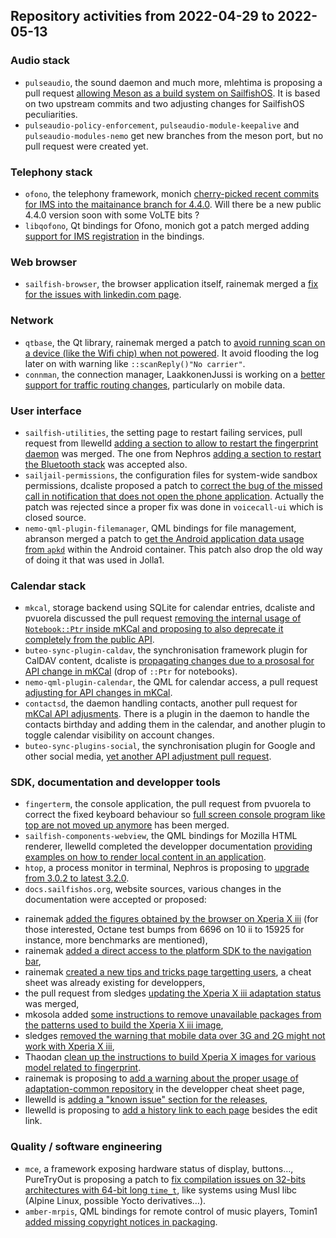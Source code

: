 Repository activities from 2022-04-29 to 2022-05-13
---------------------------------------------------

### Audio stack

* `pulseaudio`, the sound daemon and much more, mlehtima is proposing a pull request [allowing Meson as a build system on SailfishOS](https://github.com/sailfishos/pulseaudio/pull/5). It is based on two upstream commits and two adjusting changes for SailfishOS peculiarities.
* `pulseaudio-policy-enforcement`, `pulseaudio-module-keepalive` and `pulseaudio-modules-nemo` get new branches from the meson port, but no pull request were created yet.

### Telephony stack

* `ofono`, the telephony framework, monich [cherry-picked recent commits for IMS into the maitainance branch for 4.4.0](https://github.com/sailfishos/ofono/pull/34). Will there be a new public 4.4.0 version soon with some VoLTE bits ?
* `libqofono`, Qt bindings for Ofono, monich got a patch merged adding [support for IMS registration](https://github.com/sailfishos/libqofono/pull/9) in the bindings.

### Web browser

* `sailfish-browser`, the browser application itself, rainemak merged a [fix for the issues with linkedin.com page](https://github.com/sailfishos/sailfish-browser/pull/998).

### Network

* `qtbase`, the Qt library, rainemak merged a patch to [avoid running scan on a device (like the Wifi chip) when not powered](https://github.com/sailfishos/qtbase/pull/10). It avoid flooding the log later on with warning like `::scanReply()"No carrier"`.
* `connman`, the connection manager, LaakkonenJussi is working on a [better support for traffic routing changes](https://github.com/sailfishos/connman/pull/29), particularly on mobile data.

### User interface

* `sailfish-utilities`, the setting page to restart failing services, pull request from llewelld [adding a section to allow to restart the fingerprint daemon](https://github.com/sailfishos/sailfish-utilities/pull/62) was merged. The one from Nephros [adding a section to restart the Bluetooth stack](https://github.com/sailfishos/sailfish-utilities/pull/54) was accepted also.
* `sailjail-permissions`, the configuration files for system-wide sandbox permissions, dcaliste proposed a patch to [correct the bug of the missed call in notification that does not open the phone application](https://github.com/sailfishos/sailjail-permissions/pull/124). Actually the patch was rejected since a proper fix was done in `voicecall-ui` which is closed source.
* `nemo-qml-plugin-filemanager`, QML bindings for file management, abranson merged a patch to [get the Android application data usage from `apkd`](https://github.com/sailfishos/nemo-qml-plugin-filemanager/pull/4) within the Android container. This patch also drop the old way of doing it that was used in Jolla1.

### Calendar stack

* `mkcal`, storage backend using SQLite for calendar entries, dcaliste and pvuorela discussed the pull request [removing the internal usage of `Notebook::Ptr` inside mKCal and proposing to also deprecate it completely from the public API](https://github.com/sailfishos/mkcal/pull/30).
* `buteo-sync-plugin-caldav`, the synchronisation framework plugin for CalDAV content, dcaliste is [propagating changes due to a prososal for API change in mKCal](https://github.com/sailfishos/buteo-sync-plugin-caldav/pull/11) (drop of `::Ptr` for notebooks).
* `nemo-qml-plugin-calendar`, the QML for calendar access, a pull request [adjusting for API changes in mKCal](https://github.com/sailfishos/nemo-qml-plugin-calendar/pull/37).
* `contactsd`, the daemon handling contacts, another pull request for [mKCal API adjusments](https://github.com/sailfishos/contactsd/pull/3). There is a plugin in the daemon to handle the contacts birthday and adding them in the calendar, and another plugin to toggle calendar visibility on account changes.
* `buteo-sync-plugins-social`, the synchronisation plugin for Google and other social media, [yet another API adjustment pull request](https://github.com/sailfishos/buteo-sync-plugins-social/pull/5).


### SDK, documentation and developper tools

* `fingerterm`, the console application, the pull request from pvuorela to correct the fixed keyboard behaviour so [full screen console program like top are not moved up anymore](https://github.com/sailfishos/fingerterm/pull/4) has been merged.
* `sailfish-components-webview`, the QML bindings for Mozilla HTML renderer, llewelld completed the developper documentation [providing examples on how to render local content in an application](https://github.com/sailfishos/sailfish-components-webview/pull/159).
* `htop`, a process monitor in terminal, Nephros is proposing to [upgrade from 3.0.2 to latest 3.2.0](https://github.com/sailfishos/htop/pull/2).
* `docs.sailfishos.org`, website sources, various changes in the documentation were accepted or proposed:
 - rainemak [added the figures obtained by the browser on Xperia X iii](https://github.com/sailfishos/docs.sailfishos.org/pull/74) (for those interested, Octane test bumps from 6696 on 10 ii to 15925 for instance, more benchmarks are mentioned),
 - rainemak [added a direct access to the platform SDK to the navigation bar](https://github.com/sailfishos/docs.sailfishos.org/pull/76),
 - rainemak [created a new tips and tricks page targetting users](https://github.com/sailfishos/docs.sailfishos.org/pull/77), a cheat sheet was already existing for developpers,
 - the pull request from sledges [updating the Xperia X iii adaptation status](https://github.com/sailfishos/docs.sailfishos.org/pull/73) was merged,
 - mkosola added [some instructions to remove unavailable packages from the patterns used to build the Xperia X iii image](https://github.com/sailfishos/docs.sailfishos.org/pull/79),
 - sledges [removed the warning that mobile data over 3G and 2G might not work with Xperia X iii](https://github.com/sailfishos/docs.sailfishos.org/pull/80),
 - Thaodan [clean up the instructions to build Xperia X images for various model related to fingerprint](https://github.com/sailfishos/docs.sailfishos.org/pull/81).
 - rainemak is proposing to [add a warning about the proper usage of adaptation-common repository](https://github.com/sailfishos/docs.sailfishos.org/pull/83) in the developper cheat sheet page,
 - llewelld is [adding a "known issue" section for the releases](https://github.com/sailfishos/docs.sailfishos.org/pull/82),
 - llewelld is proposing to [add a history link to each page](https://github.com/sailfishos/docs.sailfishos.org/pull/78) besides the edit link.

### Quality / software engineering

* `mce`, a framework exposing hardware status of display, buttons…, PureTryOut is proposing a patch to [fix compilation issues on 32-bits architectures with 64-bit long `time_t`](https://github.com/sailfishos/mce/pull/12), like systems using Musl libc (Alpine Linux, possible Yocto derivatives…).
* `amber-mrpis`, QML bindings for remote control of music players, Tomin1 [added missing copyright notices in packaging](https://github.com/sailfishos/amber-mpris/pull/11).